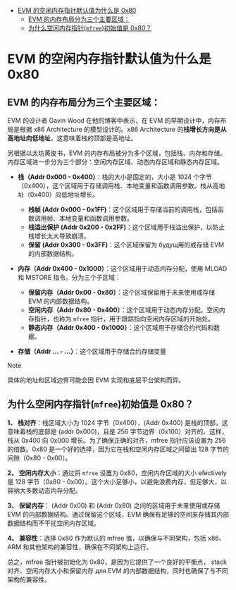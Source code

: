 - [EVM 的空闲内存指针默认值为什么是 0x80](#evm-的空闲内存指针默认值为什么是-0x80)
  - [EVM 的内存布局分为三个主要区域：](#evm-的内存布局分为三个主要区域)
  - [为什么空闲内存指针(`mfree`)初始值是 0x80？](#为什么空闲内存指针mfree初始值是-0x80)


# EVM 的空闲内存指针默认值为什么是 0x80

## EVM 的内存布局分为三个主要区域：

EVM 的设计者 Gavin Wood 在他的博客中表示，在 EVM 的早期设计中，内存布局是根据 x86 Architecture 的模型设计的。x86 Architecture 的**栈增长方向是从高地址向低地址**，这意味着栈的顶部是高地址。  

另根据以太坊黄皮书，EVM 的内存布局被分为多个区域，包括栈、内存和存储。内存区域进一步分为三个部分：空闲内存区域、动态内存区域和静态内存区域。  

- **栈（Addr 0x000 - 0x400）**：栈的大小是固定的，大小是 1024 个字节（0x400），这个区域用于存储调用栈、本地变量和函数调用参数。栈从高地址（0x400）向低地址增长。
  - **栈帧 (Addr 0x000 - 0x1FF)**：这个区域用于存储当前的调用栈，包括函数调用帧、本地变量和函数调用参数。  
  - **栈溢出保护 (Addr 0x200 - 0x2FF)**：这个区域用于栈溢出保护，以防止栈增长太大导致崩溃。  
  - **保留 (Addr 0x300 - 0x3FF)**：这个区域保留为 будущ用的或存储 EVM 的内部数据结构。
  
- **内存（Addr 0x400 - 0x1000）**：这个区域用于动态内存分配，使用 MLOAD 和 MSTORE 指令。分为三个子区域：  
  -  **保留内存（Addr 0x00 - 0x80）**：这个区域保留用于未来使用或存储 EVM 的内部数据结构。  
  -  **空闲内存（Addr 0x80 - 0x400）**：这个区域用于动态内存分配。空闲内存指针，也称为 `mfree` 指针，用于跟踪指向空闲内存区域的开始处。  
  -  **静态内存（Addr 0x400 - 0x1000）**：这个区域用于存储合约代码和数据。  

- **存储（Addr ... - ...）**：这个区域用于存储合约存储变量  

> [!NOTE]
> 具体的地址和区域边界可能会因 EVM 实现和底层平台架构而异。

## 为什么空闲内存指针(`mfree`)初始值是 0x80？  

**1、 栈对齐**：栈区域大小为 1024 字节（0x400），(Addr 0x400) 是栈的顶部，这意味着栈的底部是 (addr 0x000)，且是 256 字节边界（0x100）对齐的。这样，栈从 0x400 向 0x000 增长。为了确保正确的对齐，mfree 指针应该设置为 256 的倍数。0x80 是一个好的选择，因为它在栈和空闲内存区域之间留出 128 字节的间隙（0x80 - 0x00）。  

**2、 空闲内存大小**：通过将 `mfree` 设置为 0x80，空闲内存区域的大小 efectively 是 128 字节（0x80 - 0x00）。这个大小足够小，以避免浪费内存，但足够大，以容纳大多数动态内存分配。  

**3、 保留内存**： (Addr 0x00) 和 (Addr 0x80) 之间的区域用于未来使用或存储 EVM 的内部数据结构。通过保留这个区域，EVM 确保有足够的空间来存储其内部数据结构而不干扰空闲内存区域。  

**4、 兼容性**：选择 0x80 作为默认的 mfree 值，以确保与不同架构，包括 x86、ARM 和其他架构的兼容性，确保在不同架构上运行。  

总之，mfree 指针被初始化为 0x80，是因为它提供了一个良好的平衡点， stack 对齐、空闲内存大小和保留内存 для EVM 的内部数据结构，同时也确保了与不同架构的兼容性。
 
